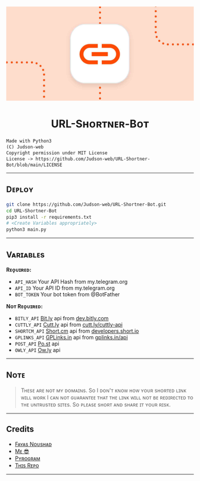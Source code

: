 <p align="center">
  <img src="urlshortner.jpeg" alt="URL-Sʜᴏʀᴛɴᴇʀ-Bᴏᴛ">
</p>
<h1 align="center">
  <b>URL-Sʜᴏʀᴛɴᴇʀ-Bᴏᴛ</b>
</h1>


```
Made with Python3
(C) Judson-web
Copyright permission under MIT License
License -> https://github.com/Judson-web/URL-Shortner-Bot/blob/main/LICENSE
```

---

## Dᴇᴘʟᴏʏ

```sh
git clone https://github.com/Judson-web/URL-Shortner-Bot.git
cd URL-Shortner-Bot
pip3 install -r requirements.txt
# <Create Variables appropriately>
python3 main.py
```

---

## Vᴀʀɪᴀʙʟᴇs

**Rᴇᴏ̨ᴜɪʀᴇᴅ:**
- `API_HASH` Your API Hash from my.telegram.org
- `API_ID` Your API ID from my.telegram.org
- `BOT_TOKEN` Your bot token from @BotFather

**Nᴏᴛ Rᴇᴏ̨ᴜɪʀᴇᴅ:**
- `BITLY_API` [Bit.ly](https://bit.ly) api from [dev.bitly.com](https://dev.bitly.com)
- `CUTTLY_API` [Cutt.ly](https://cutt.ly) api from [cutt.ly/cuttly-api](https://cutt.ly/cuttly-api) 
- `SHORTCM_API` [Short.cm](https://short.cm) api from [developers.short.io](https://developers.short.io)
- `GPLINKS_API` [GPLinks.in](https://gplinks.in) api from [gplinks.in/api](https://gplinks.in/api)
- `POST_API` [Po.st](https://po.st) api
- `OWLY_API` [Ow.ly](https://ow.ly) api

---

## Nᴏᴛᴇ

> Tʜᴇsᴇ ᴀʀᴇ ɴᴏᴛ ᴍʏ ᴅᴏᴍᴀɪɴs. Sᴏ I ᴅᴏɴ'ᴛ ᴋɴᴏᴡ ʜᴏᴡ ʏᴏᴜʀ sʜᴏʀᴛᴇᴅ ʟɪɴᴋ ᴡɪʟʟ ᴡᴏʀᴋ I ᴄᴀɴ ɴᴏᴛ ɢᴜᴀʀᴀɴᴛᴇᴇ ᴛʜᴀᴛ ᴛʜᴇ ʟɪɴᴋ ᴡɪʟʟ ɴᴏᴛ ʙᴇ ʀᴇᴅɪʀᴇᴄᴛᴇᴅ ᴛᴏ ᴛʜᴇ ᴜɴᴛʀᴜsᴛᴇᴅ sɪᴛᴇs. Sᴏ ᴘʟᴇᴀsᴇ sʜᴏʀᴛ ᴀɴᴅ sʜᴀʀᴇ ɪᴛ ʏᴏᴜʀ ʀɪsᴋ.

---

## Credits

- [Fᴀʏᴀs Nᴏᴜsʜᴀᴅ](https://github.com/FayasNoushad) 
- [Mᴇ 😎](https://github.com/Judson-web)
- [Pʏʀᴏɢʀᴀᴍ](https://github.com/pyrogram/pyrogram)
- [Tʜɪs Rᴇᴘᴏ](https://github.com/FayasNoushad/URL-Shortner-Bot)

---
